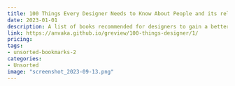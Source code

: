 ```yaml
---
title: 100 Things Every Designer Needs to Know About People and its related books
date: 2023-01-01
description: A list of books recommended for designers to gain a better understanding of human psychology and behavior.
link: https://anvaka.github.io/greview/100-things-designer/1/
pricing: 
tags: 
- unsorted-bookmarks-2 
categories: 
- Unsorted 
image: "screenshot_2023-09-13.png"
---
```

